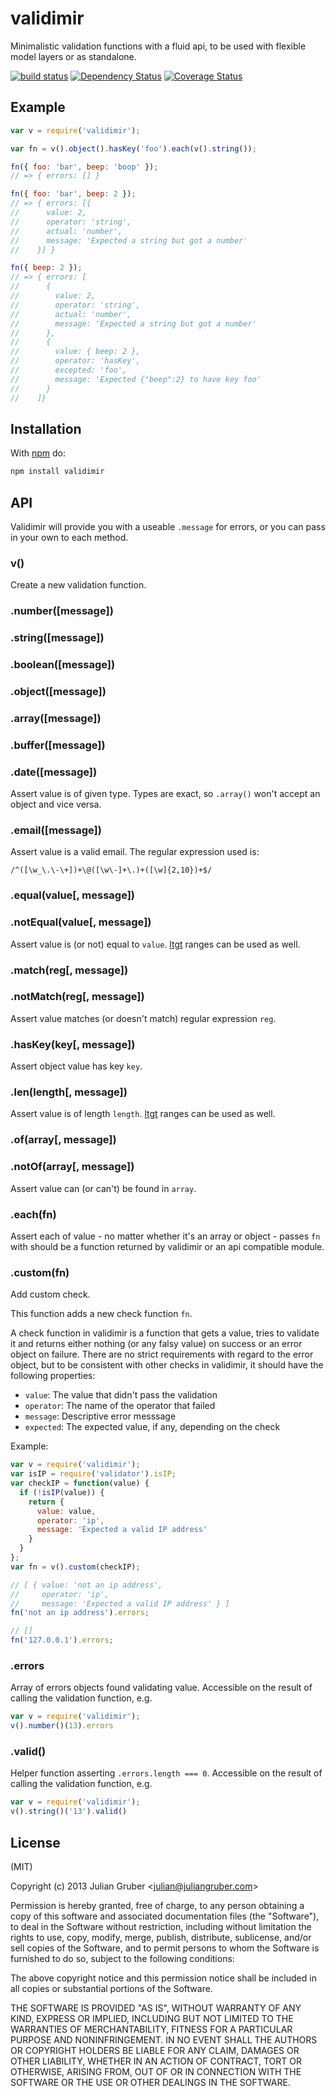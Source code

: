 
# validimir

Minimalistic validation functions with a fluid api, to be used with flexible model layers or as standalone.

[![build status](https://secure.travis-ci.org/juliangruber/validimir.png)](http://travis-ci.org/juliangruber/validimir)
[![Dependency Status](https://david-dm.org/juliangruber/validimir.svg)](https://david-dm.org/juliangruber/validimir)
[![Coverage Status](https://coveralls.io/repos/juliangruber/validimir/badge.svg?branch=master&service=github)](https://coveralls.io/github/juliangruber/validimir?branch=master)

## Example

```js
var v = require('validimir');

var fn = v().object().hasKey('foo').each(v().string());

fn({ foo: 'bar', beep: 'boop' });
// => { errors: [] }

fn({ foo: 'bar', beep: 2 });
// => { errors: [{
//      value: 2,
//      operator: 'string',
//      actual: 'number',
//      message: 'Expected a string but got a number'
//    }] }

fn({ beep: 2 });
// => { errors: [
//      {
//        value: 2,
//        operator: 'string',
//        actual: 'number',
//        message: 'Expected a string but got a number'
//      },
//      {
//        value: { beep: 2 },
//        operator: 'hasKey',
//        excepted: 'foo',
//        message: 'Expected {"beep":2} to have key foo'
//      }
//    ]}
```

## Installation

With [npm](https://npmjs.org) do:

```bash
npm install validimir
```

## API

  Validimir will provide you with a useable `.message` for errors, or you can pass in your own to each method.

### v()

  Create a new validation function.

### .number([message])
### .string([message])
### .boolean([message])
### .object([message])
### .array([message])
### .buffer([message])
### .date([message])

  Assert value is of given type. Types are exact, so `.array()` won't accept an object and vice versa.

### .email([message])

  Assert value is a valid email. The regular expression used is:

```
/^([\w_\.\-\+])+\@([\w\-]+\.)+([\w]{2,10})+$/
```

### .equal(value[, message])
### .notEqual(value[, message])

  Assert value is (or not) equal to `value`. [ltgt](http://npmjs.org/package/ltgt) ranges can be used as well.

### .match(reg[, message])
### .notMatch(reg[, message])

  Assert value matches (or doesn't match) regular expression `reg`.

### .hasKey(key[, message])

  Assert object value has key `key`.

### .len(length[, message])

  Assert value is of length `length`. [ltgt](http://npmjs.org/package/ltgt) ranges can be used as well.

### .of(array[, message])
### .notOf(array[, message])

  Assert value can (or can't) be found in `array`.

### .each(fn)

  Assert each of value - no matter whether it's an array or object - passes `fn` with should be a function returned by validimir or an api compatible module.

### .custom(fn)

  Add custom check.

  This function adds a new check function `fn`.

  A check function in validimir is a function that gets a value, tries to validate it and returns either nothing (or any falsy value) on success or an error object on failure. There are no strict requirements with regard to the error object, but to be consistent with other checks in validimir, it should have the following properties:
  - `value`: The value that didn't pass the validation
  - `operator`: The name of the operator that failed
  - `message`: Descriptive error messsage
  - `expected`: The expected value, if any, depending on the check

  Example:

```js
var v = require('validimir');
var isIP = require('validator').isIP;
var checkIP = function(value) {
  if (!isIP(value)) {
    return {
      value: value,
      operator: 'ip',
      message: 'Expected a valid IP address'
    }
  }
};
var fn = v().custom(checkIP);

// [ { value: 'not an ip address',
//     operator: 'ip',
//     message: 'Expected a valid IP address' } ]
fn('not an ip address').errors;

// []
fn('127.0.0.1').errors;
```

### .errors

  Array of errors objects found validating value. Accessible on the result of calling the validation function, e.g.

```js
var v = require('validimir');
v().number()(13).errors
```

### .valid()

  Helper function asserting `.errors.length === 0`. Accessible on the result of calling the validation function, e.g.

```js
var v = require('validimir');
v().string()('13').valid()
```

## License

(MIT)

Copyright (c) 2013 Julian Gruber &lt;julian@juliangruber.com&gt;

Permission is hereby granted, free of charge, to any person obtaining a copy of
this software and associated documentation files (the "Software"), to deal in
the Software without restriction, including without limitation the rights to
use, copy, modify, merge, publish, distribute, sublicense, and/or sell copies
of the Software, and to permit persons to whom the Software is furnished to do
so, subject to the following conditions:

The above copyright notice and this permission notice shall be included in all
copies or substantial portions of the Software.

THE SOFTWARE IS PROVIDED "AS IS", WITHOUT WARRANTY OF ANY KIND, EXPRESS OR
IMPLIED, INCLUDING BUT NOT LIMITED TO THE WARRANTIES OF MERCHANTABILITY,
FITNESS FOR A PARTICULAR PURPOSE AND NONINFRINGEMENT. IN NO EVENT SHALL THE
AUTHORS OR COPYRIGHT HOLDERS BE LIABLE FOR ANY CLAIM, DAMAGES OR OTHER
LIABILITY, WHETHER IN AN ACTION OF CONTRACT, TORT OR OTHERWISE, ARISING FROM,
OUT OF OR IN CONNECTION WITH THE SOFTWARE OR THE USE OR OTHER DEALINGS IN THE
SOFTWARE.
